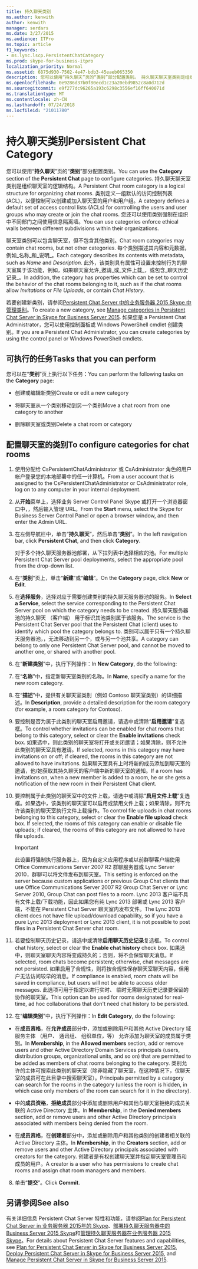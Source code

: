 ```yaml
---
title: 持久聊天类别
ms.author: kenwith
author: kenwith
manager: serdars
ms.date: 3/27/2015
ms.audience: ITPro
ms.topic: article
f1_keywords:
- ms.lync.lscp.PersistentChatCategory
ms.prod: skype-for-business-itpro
localization_priority: Normal
ms.assetid: 6875d930-7502-4e47-bdb3-45eaeb065350
description: 您可以使用“持久聊天”页的“类别”部分配置类别。 持久聊天聊天室类别是组织聊天室的逻辑结构。 类别定义一组默认的访问控制列表 (ACL)，以便控制可以创建或加入聊天室的用户和用户组。 您还可以使用类别强制在组织中不同部门之间使用信息隔离墙。
ms.openlocfilehash: 0e9286d37b0f80ecd1c23a20ebd9852c8a0d712d
ms.sourcegitcommit: e9f277dc96265a193c6298c3556ef16ff640071d
ms.translationtype: MT
ms.contentlocale: zh-CN
ms.lasthandoff: 07/24/2018
ms.locfileid: "21011780"
---
```

# <a name="persistent-chat-category"></a><span data-ttu-id="ba072-106">持久聊天类别</span><span class="sxs-lookup"><span data-stu-id="ba072-106">Persistent Chat Category</span></span>
 
<span data-ttu-id="ba072-107">您可以使用“**持久聊天**”页的“**类别**”部分配置类别。</span><span class="sxs-lookup"><span data-stu-id="ba072-107">You can use the **Category** section of the **Persistent Chat** page to configure categories.</span></span> <span data-ttu-id="ba072-108">持久聊天聊天室类别是组织聊天室的逻辑结构。</span><span class="sxs-lookup"><span data-stu-id="ba072-108">A Persistent Chat room category is a logical structure for organizing chat rooms.</span></span> <span data-ttu-id="ba072-109">类别定义一组默认的访问控制列表 (ACL)，以便控制可以创建或加入聊天室的用户和用户组。</span><span class="sxs-lookup"><span data-stu-id="ba072-109">A category defines a default set of access control lists (ACLs) for controlling the users and user groups who may create or join the chat rooms.</span></span> <span data-ttu-id="ba072-110">您还可以使用类别强制在组织中不同部门之间使用信息隔离墙。</span><span class="sxs-lookup"><span data-stu-id="ba072-110">You can use categories enforce ethical walls between different subdivisions within their organizations.</span></span>
  
<span data-ttu-id="ba072-111">聊天室类别可以包含聊天室，但不包含其他类别。</span><span class="sxs-lookup"><span data-stu-id="ba072-111">Chat room categories may contain chat rooms, but not other categories.</span></span> <span data-ttu-id="ba072-112">每个类别描述其内容和元数据，例如_名称_和_说明_。</span><span class="sxs-lookup"><span data-stu-id="ba072-112">Each category describes its contents with metadata, such as  _Name_ and _Description_.</span></span> <span data-ttu-id="ba072-113">此外，该类别具有属性可设置来控制行为的聊天室属于该功能，例如，如果聊天室允许_邀请_或_文件上载_，或包含_聊天历史记录_。</span><span class="sxs-lookup"><span data-stu-id="ba072-113">In addition, the category has properties which can be set to control the behavior of the chat rooms belonging to it, such as if the chat rooms allow  _Invitations_ or _File Uploads_, or contain  _Chat History_.</span></span>
  
<span data-ttu-id="ba072-114">若要创建新类别，请参阅[Persistent Chat Server 中的业务服务器 2015 Skype 中管理类别](../../manage/persistent-chat/categories.md)。</span><span class="sxs-lookup"><span data-stu-id="ba072-114">To create a new category, see [Manage categories in Persistent Chat Server in Skype for Business Server 2015](../../manage/persistent-chat/categories.md).</span></span> <span data-ttu-id="ba072-115">如果您是 a Persistent Chat Administrator，您可以使用控制面板或 Windows PowerShell cmdlet 创建类别。</span><span class="sxs-lookup"><span data-stu-id="ba072-115">If you are a Persistent Chat Administrator, you can create categories by using the control panel or Windows PowerShell cmdlets.</span></span>
  
## <a name="tasks-that-you-can-perform"></a><span data-ttu-id="ba072-116">可执行的任务</span><span class="sxs-lookup"><span data-stu-id="ba072-116">Tasks that you can perform</span></span>

<span data-ttu-id="ba072-117">您可以在“**类别**”页上执行以下任务：</span><span class="sxs-lookup"><span data-stu-id="ba072-117">You can perform the following tasks on the **Category** page:</span></span>
  
- <span data-ttu-id="ba072-118">创建或编辑新类别</span><span class="sxs-lookup"><span data-stu-id="ba072-118">Create or edit a new category</span></span>
    
- <span data-ttu-id="ba072-119">将聊天室从一个类别移动到另一个类别</span><span class="sxs-lookup"><span data-stu-id="ba072-119">Move a chat room from one category to another</span></span>
    
- <span data-ttu-id="ba072-120">删除聊天室或类别</span><span class="sxs-lookup"><span data-stu-id="ba072-120">Delete a chat room or category</span></span>
    
## <a name="to-configure-categories-for-chat-rooms"></a><span data-ttu-id="ba072-121">配置聊天室的类别</span><span class="sxs-lookup"><span data-stu-id="ba072-121">To configure categories for chat rooms</span></span>

1. <span data-ttu-id="ba072-122">使用分配给 CsPersistentChatAdministrator 或 CsAdministrator 角色的用户帐户登录您的本地部署中的任一计算机。</span><span class="sxs-lookup"><span data-stu-id="ba072-122">From a user account that is assigned to the CsPersistentChatAdministrator or CsAdministrator role, log on to any computer in your internal deployment.</span></span>
    
2. <span data-ttu-id="ba072-123">从**开始**菜单上，选择业务 Server Control Panel Skype 或打开一个浏览器窗口中，，然后输入管理 URL。</span><span class="sxs-lookup"><span data-stu-id="ba072-123">From the **Start** menu, select the Skype for Business Server Control Panel or open a browser window, and then enter the Admin URL.</span></span>
    
3. <span data-ttu-id="ba072-124">在左侧导航栏中，单击“**持久聊天**”，然后单击“**类别**”。</span><span class="sxs-lookup"><span data-stu-id="ba072-124">In the left navigation bar, click **Persistent Chat**, and then click **Category**.</span></span>
    
    <span data-ttu-id="ba072-125">对于多个持久聊天服务器池部署，从下拉列表中选择相应的池。</span><span class="sxs-lookup"><span data-stu-id="ba072-125">For multiple Persistent Chat Server pool deployments, select the appropriate pool from the drop-down list.</span></span>
    
4. <span data-ttu-id="ba072-126">在“**类别**”页上，单击“**新建**”或“**编辑**”。</span><span class="sxs-lookup"><span data-stu-id="ba072-126">On the **Category** page, click **New** or **Edit**.</span></span>
    
5. <span data-ttu-id="ba072-127">在**选择服务**，选择对应于需要创建类别的持久聊天服务器池的服务。</span><span class="sxs-lookup"><span data-stu-id="ba072-127">In **Select a Service**, select the service corresponding to the Persistent Chat Server pool on which the category needs to be created.</span></span> <span data-ttu-id="ba072-128">持久聊天服务器池的持久聊天 （客户端） 用于标识其池类别属于该服务。</span><span class="sxs-lookup"><span data-stu-id="ba072-128">The service is the Persistent Chat Server pool that the Persistent Chat (client) uses to identify which pool the category belongs to.</span></span> <span data-ttu-id="ba072-129">类别可以属于只有一个持久聊天服务器池，，无法移动到另一个，或与另一个池共享。</span><span class="sxs-lookup"><span data-stu-id="ba072-129">A category can belong to only one Persistent Chat Server pool, and cannot be moved to another one, or shared with another pool.</span></span>
    
6. <span data-ttu-id="ba072-130">在“**新建类别**”中，执行下列操作：</span><span class="sxs-lookup"><span data-stu-id="ba072-130">In **New Category**, do the following:</span></span>
    
1. <span data-ttu-id="ba072-131">在“**名称**”中，指定新聊天室类别的名称。</span><span class="sxs-lookup"><span data-stu-id="ba072-131">In **Name**, specify a name for the new room category.</span></span>
    
2. <span data-ttu-id="ba072-132">在“**描述**”中，提供有关聊天室类别（例如 Contoso 聊天室类别）的详细描述。</span><span class="sxs-lookup"><span data-stu-id="ba072-132">In **Description**, provide a detailed description for the room category (for example, a room category for Contoso).</span></span>
    
3. <span data-ttu-id="ba072-133">要控制是否为属于此类别的聊天室启用邀请，请选中或清除“**启用邀请**”复选框。</span><span class="sxs-lookup"><span data-stu-id="ba072-133">To control whether invitations can be enabled for chat rooms that belong to this category, select or clear the **Enable invitations** check box.</span></span> <span data-ttu-id="ba072-134">如果选中，则此类别的聊天室将打开或关闭邀请；如果清除，则不允许此类别的聊天室具有邀请。</span><span class="sxs-lookup"><span data-stu-id="ba072-134">If selected, rooms in this category may have invitations on or off; if cleared, the rooms in this category are not allowed to have invitations.</span></span> <span data-ttu-id="ba072-135">如果聊天室具有上时将新的成员添加到聊天室的邀请，他/她获取其持久聊天的客户端中新的聊天室的通知。</span><span class="sxs-lookup"><span data-stu-id="ba072-135">If a room has invitations on, when a new member is added to a room, he or she gets a notification of the new room in their Persistent Chat client.</span></span>
    
4. <span data-ttu-id="ba072-p107">要控制属于此类别的聊天室中的文件上载，请选中或清除“**启用文件上载**”复选框。如果选中，该类别的聊天室可以启用或禁用文件上载；如果清除，则不允许该类别的聊天室执行文件上载操作。</span><span class="sxs-lookup"><span data-stu-id="ba072-p107">To control file uploads in chat rooms belonging to this category, select or clear the **Enable file upload** check box. If selected, the rooms of this category can enable or disable file uploads; if cleared, the rooms of this category are not allowed to have file uploads.</span></span>
    
    > [!IMPORTANT]
    > <span data-ttu-id="ba072-138">此设置将强制执行服务器上，因为自定义应用程序或以前群聊客户端使用 Office Communications Server 2007 R2 群聊服务器或 Lync Server 2010，群聊可以将文件发布到聊天室。</span><span class="sxs-lookup"><span data-stu-id="ba072-138">This setting is enforced on the server because custom applications or previous Group Chat clients that use Office Communications Server 2007 R2 Group Chat Server or Lync Server 2010, Group Chat can post files to a room.</span></span> <span data-ttu-id="ba072-139">Lync 2013 客户端不具有文件上载/下载功能，因此如果您有纯 Lync 2013 部署或 Lync 2013 客户端，不能在 Persistent Chat Server 聊天室内发布文件。</span><span class="sxs-lookup"><span data-stu-id="ba072-139">The Lync 2013 client does not have file upload/download capability, so if you have a pure Lync 2013 deployment or Lync 2013 client, it is not possible to post files in a Persistent Chat Server chat room.</span></span> 
  
5. <span data-ttu-id="ba072-140">若要控制聊天历史记录，请选中或清除**启用聊天历史记录**复选框。</span><span class="sxs-lookup"><span data-stu-id="ba072-140">To control chat history, select or clear the **Enable chat history** check box.</span></span> <span data-ttu-id="ba072-141">如果选中，则聊天室聊天内容将变成持久的；否则，将不会保留聊天消息。</span><span class="sxs-lookup"><span data-stu-id="ba072-141">If selected, room chats become persistent; otherwise, chat messages are not persisted.</span></span> <span data-ttu-id="ba072-142">如果启用了合规性，则将按合规性保存聊天室聊天内容，但用户无法访问较早的消息。</span><span class="sxs-lookup"><span data-stu-id="ba072-142">If compliance is enabled, room chats will be saved in compliance, but users will not be able to access older messages.</span></span> <span data-ttu-id="ba072-143">此选项可用于指定以进行实时、 临时无需聊天历史记录要保留的协作的聊天室。</span><span class="sxs-lookup"><span data-stu-id="ba072-143">This option can be used for rooms designated for real-time, ad hoc collaborations that don't need chat history to be persisted.</span></span>
    
7. <span data-ttu-id="ba072-144">在“**编辑类别**”中，执行下列操作：</span><span class="sxs-lookup"><span data-stu-id="ba072-144">In **Edit Category**, do the following:</span></span>
    
  - <span data-ttu-id="ba072-145">在**成员资格**，在**允许成员**部分中，添加或删除用户和其他 Active Directory 域服务主体 （用户、 通讯组、 组织单位，等） 允许添加为聊天室的成员属于类别。</span><span class="sxs-lookup"><span data-stu-id="ba072-145">In **Membership**, in the **Allowed members** section, add or remove users and other Active Directory Domain Services principals (users, distribution groups, organizational units, and so on) that are permitted to be added as members of chat rooms belonging to the category.</span></span> <span data-ttu-id="ba072-146">类别允许的主体可搜索此类别的聊天室（除非隐藏了聊天室，在这种情况下，仅聊天室的成员可在此目录中搜索聊天室）。</span><span class="sxs-lookup"><span data-stu-id="ba072-146">Principals permitted by a category can search for the rooms in the category (unless the room is hidden, in which case only members of the room can search for it in the directory).</span></span>
    
  - <span data-ttu-id="ba072-147">中的**成员资格**，**拒绝成员**部分中添加或删除用户和其他与聊天室拒绝的成员关联的 Active Directory 主体。</span><span class="sxs-lookup"><span data-stu-id="ba072-147">In **Membership**, in the **Denied members** section, add or remove users and other Active Directory principals associated with members being denied from the room.</span></span>
    
  - <span data-ttu-id="ba072-148">在**成员资格**，在**创建者**部分中，添加或删除用户和其他类别的创建者相关联的 Active Directory 主体。</span><span class="sxs-lookup"><span data-stu-id="ba072-148">In **Membership**, in the **Creators** section, add or remove users and other Active Directory principals associated with creators for the category.</span></span> <span data-ttu-id="ba072-149">创建者是有权创建聊天室并指定聊天室管理员和成员的用户。</span><span class="sxs-lookup"><span data-stu-id="ba072-149">A creator is a user who has permissions to create chat rooms and assign chat room managers and members.</span></span>
    
8. <span data-ttu-id="ba072-150">单击“**提交**”。</span><span class="sxs-lookup"><span data-stu-id="ba072-150">Click **Commit**.</span></span>
    
## <a name="see-also"></a><span data-ttu-id="ba072-151">另请参阅</span><span class="sxs-lookup"><span data-stu-id="ba072-151">See also</span></span>

<span data-ttu-id="ba072-152">有关详细信息 Persistent Chat Server 特性和功能，请参阅[Plan for Persistent Chat Server in 业务服务器 2015年的 Skype](../../plan-your-deployment/persistent-chat-server/persistent-chat-server.md)、[部署持久聊天服务器中的 Business Server 2015 Skype](../../deploy/deploy-persistent-chat-server/deploy-persistent-chat-server.md)和[管理持久聊天服务器在业务服务器 2015 Skype](../../manage/persistent-chat/persistent-chat.md)。</span><span class="sxs-lookup"><span data-stu-id="ba072-152">For details about Persistent Chat Server features and capabilities, see [Plan for Persistent Chat Server in Skype for Business Server 2015](../../plan-your-deployment/persistent-chat-server/persistent-chat-server.md), [Deploy Persistent Chat Server in Skype for Business Server 2015](../../deploy/deploy-persistent-chat-server/deploy-persistent-chat-server.md), and [Manage Persistent Chat Server in Skype for Business Server 2015](../../manage/persistent-chat/persistent-chat.md).</span></span>
  

